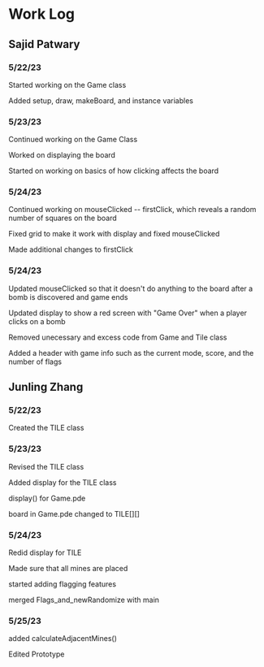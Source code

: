 # Work Log

## Sajid Patwary

### 5/22/23

Started working on the Game class

Added setup, draw, makeBoard, and instance variables

### 5/23/23

Continued working on the Game Class

Worked on displaying the board 

Started on working on basics of how clicking affects the board

### 5/24/23

Continued working on mouseClicked -- firstClick, which reveals a random number of squares on the board

Fixed grid to make it work with display and fixed mouseClicked

Made additional changes to firstClick 

### 5/24/23

Updated mouseClicked so that it doesn't do anything to the board after a bomb is discovered and game ends

Updated display to show a red screen with "Game Over" when a player clicks on a bomb

Removed unecessary and excess code from Game and Tile class

Added a header with game info such as the current mode, score, and the number of flags

## Junling Zhang

### 5/22/23
Created the TILE class

### 5/23/23
Revised the TILE class

Added display for the TILE class

display() for Game.pde

board in Game.pde changed to TILE[][]

### 5/24/23
Redid display for TILE

Made sure that all mines are placed

started adding flagging features

merged Flags_and_newRandomize with main

### 5/25/23
added calculateAdjacentMines()

Edited Prototype

